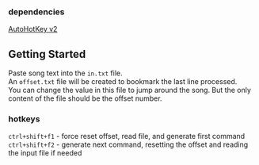 ### dependencies
[AutoHotKey v2](https://www.autohotkey.com/download/ahk-v2.exe)

## Getting Started
Paste song text into the `in.txt` file.    
An `offset.txt` file will be created to bookmark the last line processed.    
You can change the value in this file to jump around the song. But the only content of the file should be the offset number.

### hotkeys
`ctrl+shift+f1` - force reset offset, read file, and generate first command    
`ctrl+shift+f2` - generate next command, resetting the offset and reading the input file if needed
